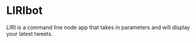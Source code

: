 # LIRIbot
LIRI is a command line node app that takes in parameters and will display your latest tweets. 
